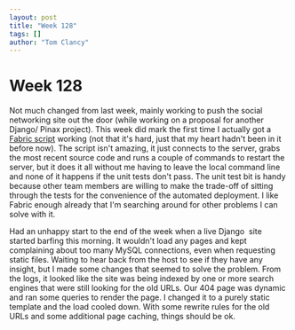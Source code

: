 ```yaml
---
layout: post
title: "Week 128"
tags: []
author: "Tom Clancy"
---
```


# Week 128

Not much changed from last week, mainly working to push the social networking site out the door (while working on a proposal for another Django/ Pinax project). This week did mark the first time I actually got a <a href="http://docs.fabfile.org/0.9.0/">Fabric script</a> working (not that it's hard, just that my heart hadn't been in it before now). The script isn't amazing, it just connects to the server, grabs the most recent source code and runs a couple of commands to restart the server, but it does it all without me having to leave the local command line and none of it happens if the unit tests don't pass. The unit test bit is handy because other team members are willing to make the trade-off of sitting through the tests for the convenience of the automated deployment. I like Fabric enough already that I'm searching around for other problems I can solve with it.

Had an unhappy start to the end of the week when a live Django  site started barfing this morning. It wouldn't load any pages and kept complaining about too many MySQL connections, even when requesting static files. Waiting to hear back from the host to see if they have any insight, but I made some changes that seemed to solve the problem. From the logs, it looked like the site was being indexed by one or more search engines that were still looking for the old URLs. Our 404 page was dynamic and ran some queries to render the page. I changed it to a purely static template and the load cooled down. With some rewrite rules for the old URLs and some additional page caching, things should be ok.
